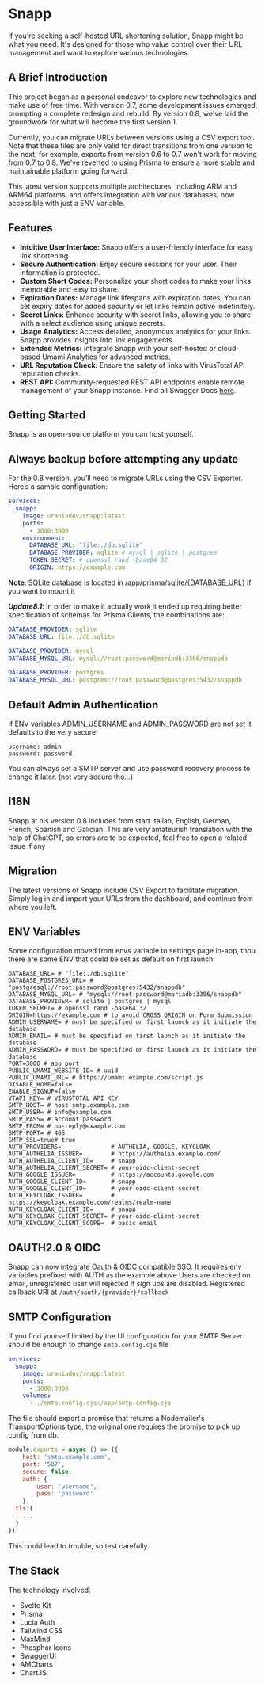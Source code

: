 # Snapp

If you're seeking a self-hosted URL shortening solution, Snapp might be what you
need. It's designed for those who value control over their URL management and
want to explore various technologies.

## A Brief Introduction

This project began as a personal endeavor to explore new technologies and make
use of free time. With version 0.7, some development issues emerged, prompting a
complete redesign and rebuild. By version 0.8, we've laid the groundwork for
what will become the first version 1.

Currently, you can migrate URLs between versions using a CSV export tool. Note
that these files are only valid for direct transitions from one version to the
next; for example, exports from version 0.6 to 0.7 won't work for moving from
0.7 to 0.8. We’ve reverted to using Prisma to ensure a more stable and
maintainable platform going forward.

This latest version supports multiple architectures, including ARM and ARM64
platforms, and offers integration with various databases, now accessible with
just a ENV Variable.

## Features

- **Intuitive User Interface:** Snapp offers a user-friendly interface for easy
  link shortening.
- **Secure Authentication:** Enjoy secure sessions for your user. Their
  information is protected.
- **Custom Short Codes:** Personalize your short codes to make your links
  memorable and easy to share.
- **Expiration Dates:** Manage link lifespans with expiration dates. You can set
  expiry dates for added security or let links remain active indefinitely.
- **Secret Links:** Enhance security with secret links, allowing you to share
  with a select audience using unique secrets.
- **Usage Analytics:** Access detailed, anonymous analytics for your links.
  Snapp provides insights into link engagements.
- **Extended Metrics:** Integrate Snapp with your self-hosted or cloud-based
  Umami Analytics for advanced metrics.
- **URL Reputation Check:** Ensure the safety of links with VirusTotal API
  reputation checks.
- **REST API:** Community-requested REST API endpoints enable remote management
  of your Snapp instance. Find all Swagger Docs [here](https://snapp.li/docs).

## Getting Started

Snapp is an open-source platform you can host yourself.

## Always backup before attempting any update

For the 0.8 version, you’ll need to migrate URLs using the CSV Exporter. Here’s
a sample configuration:

```yml
services:
  snapp:
    image: uraniadev/snapp:latest
    ports:
      - 3000:3000
    environment:
      DATABASE_URL: "file:./db.sqlite"
      DATABASE_PROVIDER: sqlite # mysql | sqlite | postgres
      TOKEN_SECRET: # openssl rand -base64 32
      ORIGIN: https://example.com
```

**Note**: SQLite database is located in /app/prisma/sqlite/{DATABASE_URL} if you
want to mount it

**_Update8.1_**: In order to make it actually work it ended up requiring better
specification of schemas for Prisma Clients, the combinations are:

```yml
DATABASE_PROVIDER: sqlite
DATABASE_URL: file:./db.sqlite
```

```yml
DATABASE_PROVIDER: mysql
DATABASE_MYSQL_URL: mysql://root:password@mariadb:3306/snappdb
```

```yml
DATABASE_PROVIDER: postgres
DATABASE_MYSQL_URL: postgres://root:password@postgres:5432/snappdb
```

## Default Admin Authentication

If ENV variables ADMIN_USERNAME and ADMIN_PASSWORD are not set it defaults to
the very secure:

```
username: admin
password: password
```

You can always set a SMTP server and use password recovery process to change it
later. (not very secure tho...)

## I18N

Snapp at his version 0.8 includes from start Italian, English, German, French,
Spanish and Galician. This are very amateurish translation with the help of
ChatGPT, so errors are to be expected, feel free to open a related issue if any

## Migration

The latest versions of Snapp include CSV Export to facilitate migration. Simply
log in and import your URLs from the dashboard, and continue from where you
left.

## ENV Variables

Some configuration moved from envs variable to settings page in-app, thou there
are some ENV that could be set as default on first launch:

```
DATABASE_URL= # "file:./db.sqlite"
DATABASE_POSTGRES_URL= # "postgresql://root:password@postgres:5432/snappdb"
DATABASE_MYSQL_URL= # "mysql://root:password@mariadb:3306/snappdb"
DATABASE_PROVIDER= # sqlite | postgres | mysql
TOKEN_SECRET= # openssl rand -base64 32
ORIGIN=https://example.com # to avoid CROSS ORIGIN on Form Submission
ADMIN_USERNAME= # must be specified on first launch as it initiate the database
ADMIN_EMAIL= # must be specified on first launch as it initiate the database
ADMIN_PASSWORD= # must be specified on first launch as it initiate the database
PORT=3000 # app port
PUBLIC_UMAMI_WEBSITE_ID= # uuid
PUBLIC_UMAMI_URL= # https://umami.example.com/script.js
DISABLE_HOME=false
ENABLE_SIGNUP=false
VTAPI_KEY= # VIRUSTOTAL API KEY
SMTP_HOST= # host smtp.example.com
SMTP_USER= # info@example.com
SMTP_PASS= # account password
SMTP_FROM= # no-reply@example.com
SMTP_PORT= # 465
SMTP_SSL=true# true
AUTH_PROVIDERS=              # AUTHELIA, GOOGLE, KEYCLOAK
AUTH_AUTHELIA_ISSUER=        # https://authelia.example.com/
AUTH_AUTHELIA_CLIENT_ID=     # snapp
AUTH_AUTHELIA_CLIENT_SECRET= # your-oidc-client-secret
AUTH_GOOGLE_ISSUER=          # https://accounts.google.com
AUTH_GOOGLE_CLIENT_ID=       # snapp
AUTH_GOOGLE_CLIENT_ID=       # your-oidc-client-secret
AUTH_KEYCLOAK_ISSUER=        # https://keycloak.example.com/realms/realm-name
AUTH_KEYCLOAK_CLIENT_ID=     # snapp
AUTH_KEYCLOAK_CLIENT_SECRET= # your-oidc-client-secret
AUTH_KEYCLOAK_CLIENT_SCOPE=  # basic email
```

## OAUTH2.0 & OIDC

Snapp can now integrate Oauth & OIDC compatible SSO. It requires env variables
prefixed with AUTH as the example above Users are checked on email, unregistered
user will rejected if sign ups are disabled. Registered callback URI at
`/auth/oauth/{provider}/callback`

## SMTP Configuration

If you find yourself limited by the UI configuration for your SMTP Server should
be enough to change `smtp.config.cjs` file

```yml
services:
  snapp:
    image: uraniadev/snapp:latest
    ports:
      - 3000:3000
    volumes:
      - ./smtp.config.cjs:/app/smtp.config.cjs
```

The file should export a promise that returns a Nodemailer's TransportOptions
type, the original one requires the promise to pick up config from db.

```js
module.exports = async () => ({
	host: 'smtp.example.com',
	port: '587',
	secure: false,
	auth: {
		user: 'username',
		pass: 'password'
	},
  tls:{
    ...
  }
});
```

This could lead to trouble, so test carefully.

## The Stack

The technology involved:

- Svelte Kit
- Prisma
- Lucia Auth
- Tailwind CSS
- MaxMind
- Phosphor Icons
- SwaggerUI
- AMCharts
- ChartJS

